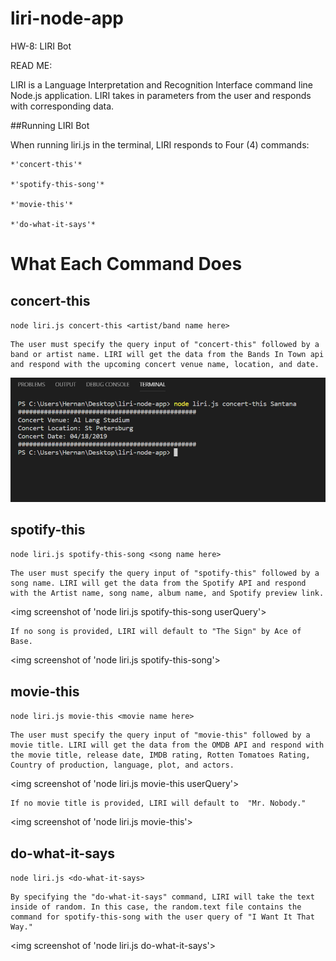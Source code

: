 # liri-node-app
HW-8: LIRI Bot

READ ME:

LIRI is a Language Interpretation and Recognition Interface command line Node.js application. LIRI takes in parameters from the user and responds with corresponding data.

##Running LIRI Bot

When running liri.js in the terminal, LIRI responds to Four (4) commands:
    
    *'concert-this'*

    *'spotify-this-song'*
    
    *'movie-this'*

    *'do-what-it-says'*

# What Each Command Does
## concert-this  

`node liri.js concert-this <artist/band name here>`

    The user must specify the query input of "concert-this" followed by a band or artist name. LIRI will get the data from the Bands In Town api and respond with the upcoming concert venue name, location, and date.

![screenshot of 'node liri.js concert-this userQuery'](/images/concert-thisSS.png)


##  spotify-this

`node liri.js spotify-this-song <song name here>`

    The user must specify the query input of "spotify-this" followed by a song name. LIRI will get the data from the Spotify API and respond with the Artist name, song name, album name, and Spotify preview link.

<img screenshot of 'node liri.js spotify-this-song userQuery'>

    If no song is provided, LIRI will default to "The Sign" by Ace of Base.

<img screenshot of 'node liri.js spotify-this-song'>


## movie-this

`node liri.js movie-this <movie name here>`

    The user must specify the query input of "movie-this" followed by a movie title. LIRI will get the data from the OMDB API and respond with the movie title, release date, IMDB rating, Rotten Tomatoes Rating, Country of production, language, plot, and actors.

<img screenshot of 'node liri.js movie-this userQuery'>

    If no movie title is provided, LIRI will default to  "Mr. Nobody."

<img screenshot of 'node liri.js movie-this'>

## do-what-it-says

`node liri.js <do-what-it-says>`

    By specifying the "do-what-it-says" command, LIRI will take the text inside of random. In this case, the random.text file contains the command for spotify-this-song with the user query of "I Want It That Way."

<img screenshot of 'node liri.js do-what-it-says'>


